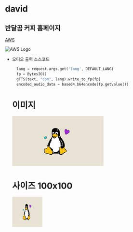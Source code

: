 # david
## 반달곰 커피 홈페이지
[AWS](https://aws.amazon.com/ko/)

<img src="https://upload.wikimedia.org/wikipedia/commons/thumb/9/93/Amazon_Web_Services_Logo.svg/1200px-Amazon_Web_Services_Logo.svg.png" width="100" alt="AWS Logo">

* 오디오 출력 소스코드
  ```python
    lang = request.args.get('lang', DEFAULT_LANG)
    fp = BytesIO()
    gTTS(text, "com", lang).write_to_fp(fp)
    encoded_audio_data = base64.b64encode(fp.getvalue())
  ```

  #  이미지
  ![](images/image.png)
  # 사이즈 100x100
    <img src="images/image.png" width="100" height="100" alt="작은 이미지">